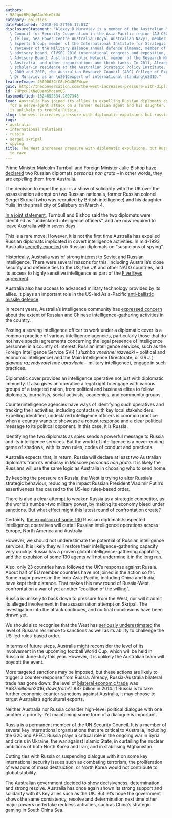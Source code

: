 ```yaml
---
authors:
- 58JqufHMgUq6AouWieQiUA
category: politics
datePublished: '2018-03-27T06:17:01Z'
disclosureStatement: "Alexey D Muraviev is a member of the Australian Member Committee,\
  \ Council for Security Cooperation in the Asia-Pacific region (AU-CSCAP); non-residential\
  \ fellow, Sea Power Centre Australia (Royal Australian Navy), member of Russia-NATO\
  \ Experts Group; member of the International Institute for Strategic Studies, London;\
  \ reviewer of the Military Balance annual defence almanac; member of the executive\
  \ advisory board, CIVSEC 2018 international congress and exposition, member of the\
  \ Advisory Board, Australia Public Network, member of the Research Network for Secure\
  \ Australia, and other organisations and think tanks. In 2011, Alexey was the inaugural\
  \ scholar-in residence at the Australian Strategic Policy Institute. In 2007, 2008,\
  \ 2009 and 2010, the Australian Research Council (ARC) College of Experts has nominated\
  \ Dr Muraviev as an \u201Cexpert of international standing\u201D."
featureImage: 45A9003CfC8cMG4QGEWcwe
guid: http://theconversation.com/the-west-increases-pressure-with-diplomatic-expulsions-but-russia-is-unlikely-to-cave-94024
id: 7HPzcPJXNeQuamSMosamQS
lastmodified: 1524652334.2897348
lead: Australia has joined its allies in expelling Russian diplomats as retaliation
  for a nerve-agent attack on a former Russian agent and his daughter. But the action
  is unlikely to trouble Russia.
slug: the-west-increases-pressure-with-diplomatic-expulsions-but-russia-is-unlikely-to-cave
tags:
- australia
- international relations
- russia
- sergei skripal
- spying
title: The West increases pressure with diplomatic expulsions, but Russia is unlikely
  to cave
---
```

Prime Minister Malcolm Turnbull and Foreign Minister Julie Bishop [have declared](https://theconversation.com/australia-expels-two-russian-spies-as-part-of-international-push-against-russia-94022) two Russian diplomats _personas non grata_ – in other words, they are expelling them from Australia.

The decision to expel the pair is a show of solidarity with the UK over the assassination attempt on two Russian nationals, former Russian colonel Sergei Skripal (who was recruited by British intelligence) and his daughter Yulia, in the small city of Salisbury on March 4.

[In a joint statement](https://foreignminister.gov.au/releases/Pages/2018/jb_mr_180327.aspx?w=tb1CaGpkPX%2FlS0K%2Bg9ZKEg%3D%3D), Turnbull and Bishop said the two diplomats were identified as “undeclared intelligence officers”, and are now required to leave Australia within seven days.

This is a rare move. However, it is not the first time Australia has expelled Russian diplomats implicated in covert intelligence activities. In mid-1993, Australia [secretly expelled](https://s3-ap-southeast-2.amazonaws.com/ad-aspi/2018-02/SR%20115%20Russia%20in%20the%20pacific.pdf?G.WjXVEd4MNqJJPYLYRTUznB.5A4eMgm) six Russian diplomats on “suspicions of spying”.


Historically, Australia was of strong interest to Soviet and Russian intelligence. There were several reasons for this, including Australia’s close security and defence ties to the US, the UK and other NATO countries, and its access to highly sensitive intelligence as part of the [Five Eyes agreement](https://www.tandfonline.com/doi/full/10.1080/10357718.2017.1342763#i5).

Australia also has access to advanced military technology provided by its allies. It plays an important role in the US-led Asia-Pacific [anti-ballistic missile defence](https://s3-ap-southeast-2.amazonaws.com/ad-aspi/2018-02/SR%20115%20Russia%20in%20the%20pacific.pdf?G.WjXVEd4MNqJJPYLYRTUznB.5A4eMgm). 

In recent years, Australia’s intelligence community has [expressed concern](http://www.news.com.au/national/russian-spies-in-australia-at-near-cold-war-level/news-story/d15ff5d9b8fbcffe21f1fcc7959d76fc) about the extent of Russian and Chinese intelligence-gathering activities in the country.

Posting a serving intelligence officer to work under a diplomatic cover is a common practice of various intelligence agencies, particularly those that do not have special agreements concerning the legal presence of intelligence personnel in a country of interest. Russian intelligence services, such as the Foreign Intelligence Service SVR ( _sluzhba vneshnei razvedki_ – political and economic intelligence) and the Main Intelligence Directorate, or GRU ( _glavnoe razvedyvatel’noe upravlenie_ – military intelligence), engage in such practices.

Diplomatic cover provides an intelligence operative not just with diplomatic immunity. It also gives an operative a legal right to engage with various groups of a targeted nation, from political and business elites to fellow diplomats, journalists, social activists, academics, and community groups.

Counterintelligence agencies have ways of identifying such operatives and tracking their activities, including contacts with key local stakeholders. Expelling identified, undeclared intelligence officers is common practice when a country wants to showcase a robust response and a clear political message to its political opponent. In this case, it is Russia. 

Identifying the two diplomats as spies sends a powerful message to Russia and its intelligence services. But the world of intelligence is a never-ending game of shadows, with its own rules, codes of conduct and practices.

Australia expects that, in return, Russia will declare at least two Australian diplomats from its embassy in Moscow _personas non grata_. It is likely the Russians will use the same logic as Australia in choosing who to send home.

By keeping the pressure on Russia, the West is trying to alter Russia’s strategic behaviour, reducing the impact Russian President Vladimir Putin’s assertiveness has caused to the US-led rules-based order.

There is also a clear attempt to weaken Russia as a strategic competitor, as the world’s number-two military power, by making its economy bleed under sanctions. But what effect might this latest round of confrontation create?

Certainly, [the expulsion of some 130](http://www.abc.net.au/news/2018-03-27/donald-trump-orders-expulsion-of-60-russian-diplomats/9589922) Russian diplomats/suspected intelligence operatives will curtail Russian intelligence operations across Europe, North America and Australia.


However, we should not underestimate the potential of Russian intelligence services. It is likely they will restore their intelligence-gathering capacity very quickly. Russia has a proven global intelligence-gathering capability, and the expulsion of some 130 agents will not undermine it in the long run.

Also, only 23 countries have followed the UK’s response against Russia. About half of EU member countries have not joined in the action so far. Some major powers in the Indo-Asia-Pacific, including China and India, have kept their distance. That makes this new round of Russia-West confrontation a war of yet another “coalition of the willing”.

Russia is unlikely to back down to pressure from the West, nor will it admit its alleged involvement in the assassination attempt on Skripal. The investigation into the attack continues, and no final conclusions have been drawn yet.

We should also recognise that the West has [seriously underestimated](https://theconversation.com/russia-not-so-much-a-re-rising-superpower-as-a-skilled-strategic-spoiler-90916) the level of Russian resilience to sanctions as well as its ability to challenge the US-led rules-based order.

In terms of future steps, Australia might reconsider the level of its involvement in the upcoming football World Cup, which will be held in Russia in June-July this year. However, it is unlikely the Australian team will boycott the event.

More targeted sanctions may be imposed, but these actions are likely to trigger a counter-response from Russia. Already, Russia-Australia bilateral trade has gone down: the level of [bilateral economic trade](http://dfat.gov.au/geo/russia/Pages/russia-country-brief.aspx) was A$687 million in 2016, down from A$1.837 billion in 2014. If Russia is to take further economic counter-sanctions against Australia, it may choose to target Australia’s agricultural exports.

Neither Australia nor Russia consider high-level political dialogue with one another a priority. Yet maintaining some form of a dialogue is important.

Russia is a permanent member of the UN Security Council. It is a member of several key international organisations that are critical to Australia, including the G20 and APEC. Russia plays a critical role in the ongoing war in Syria and crisis in Ukraine, the war against Islamic State, in curtailing the nuclear ambitions of both North Korea and Iran, and in stabilising Afghanistan. 

Cutting ties with Russia or suspending dialogue with it on some key international security issues such as combating terrorism, the proliferation of weapons of mass destruction, or North Korea would not contribute to global stability.

The Australian government decided to show decisiveness, determination and strong resolve. Australia has once again shown its strong support and solidarity with its key allies such as the UK. But let’s hope the government shows the same consistency, resolve and determination next time other major powers undertake reckless activities, such as China’s strategic gaming in South China Sea.